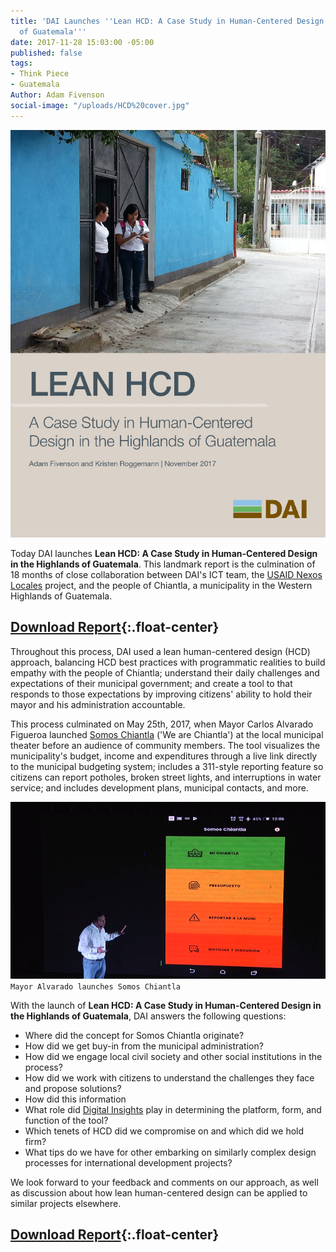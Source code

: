 ```yaml
---
title: 'DAI Launches ''Lean HCD: A Case Study in Human-Centered Design in the Highlands
  of Guatemala'''
date: 2017-11-28 15:03:00 -05:00
published: false
tags:
- Think Piece
- Guatemala
Author: Adam Fivenson
social-image: "/uploads/HCD%20cover.jpg"
---
```


![HCD cover.jpg](/uploads/HCD%20cover.jpg)

Today DAI launches **Lean HCD: A Case Study in Human-Centered Design in the Highlands of Guatemala**. This landmark report is the culmination of 18 months of close collaboration between DAI's ICT team, the [USAID Nexos Locales](https://www.dai.com/our-work/projects/guatemala-nexos-locales) project, and the people of Chiantla, a municipality in the Western Highlands of Guatemala. 

## [Download Report](https://www.dai.com/HCD.pdf){:.float-center}

<!--more-->

Throughout this process, DAI used a lean human-centered design (HCD) approach, balancing HCD best practices with programmatic realities to build empathy with the people of Chiantla; understand their daily challenges and expectations of their municipal government; and create a tool to that responds to those expectations by improving citizens' ability to hold their mayor and his administration accountable. 

This process culminated on May 25th, 2017, when Mayor Carlos Alvarado Figueroa launched [Somos Chiantla](http://bit.ly/Chiantla-App) ('We are Chiantla') at the local municipal theater before an audience of community members. The tool visualizes the municipality's budget, income and expenditures through a live link directly to the municipal budgeting system; includes a 311-style reporting feature so citizens can report potholes, broken street lights, and interruptions in water service; and includes development plans, municipal contacts, and more. 

![main menu.png](/uploads/main%20menu.png)
`Mayor Alvarado launches Somos Chiantla`

With the launch of **Lean HCD: A Case Study in Human-Centered Design in the Highlands of Guatemala**, DAI answers the following questions:
* Where did the concept for Somos Chiantla originate?
* How did we get buy-in from the municipal administration?
* How did we engage local civil society and other social institutions in the process?
* How did we work with citizens to understand the challenges they face and propose solutions?
* How did this information 
* What role did [Digital Insights](https://dai-global-digital.com/tags/?tag=digital-insights) play in determining the platform, form, and function of the tool? 
* Which tenets of HCD did we compromise on and which did we hold firm?
* What tips do we have for other embarking on similarly complex design processes for international development projects? 

We look forward to your feedback and comments on our approach, as well as discussion about how lean human-centered design can be applied to similar projects elsewhere. 

## [Download Report](https://www.dai.com/HCD.pdf){:.float-center}